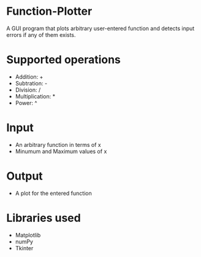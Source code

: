# Function-Plotter
A GUI program that plots arbitrary user-entered function and detects input errors if any of them exists.

# Supported operations
* Addition: +
* Subtration: -
* Division: /
* Multiplication: *
* Power: ^

# Input
* An arbitrary function in terms of x
* Minumum and Maximum values of x

# Output
* A plot for the entered function

# Libraries used
* Matplotlib
* numPy
* Tkinter
